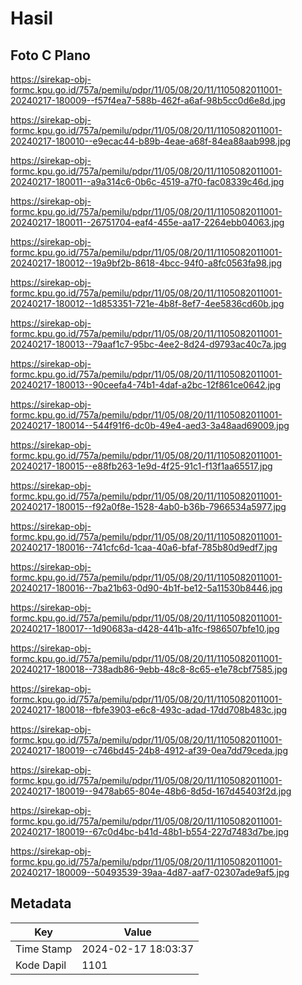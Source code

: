# Hasil

## Foto C Plano

https://sirekap-obj-formc.kpu.go.id/757a/pemilu/pdpr/11/05/08/20/11/1105082011001-20240217-180009--f57f4ea7-588b-462f-a6af-98b5cc0d6e8d.jpg

https://sirekap-obj-formc.kpu.go.id/757a/pemilu/pdpr/11/05/08/20/11/1105082011001-20240217-180010--e9ecac44-b89b-4eae-a68f-84ea88aab998.jpg

https://sirekap-obj-formc.kpu.go.id/757a/pemilu/pdpr/11/05/08/20/11/1105082011001-20240217-180011--a9a314c6-0b6c-4519-a7f0-fac08339c46d.jpg

https://sirekap-obj-formc.kpu.go.id/757a/pemilu/pdpr/11/05/08/20/11/1105082011001-20240217-180011--26751704-eaf4-455e-aa17-2264ebb04063.jpg

https://sirekap-obj-formc.kpu.go.id/757a/pemilu/pdpr/11/05/08/20/11/1105082011001-20240217-180012--19a9bf2b-8618-4bcc-94f0-a8fc0563fa98.jpg

https://sirekap-obj-formc.kpu.go.id/757a/pemilu/pdpr/11/05/08/20/11/1105082011001-20240217-180012--1d853351-721e-4b8f-8ef7-4ee5836cd60b.jpg

https://sirekap-obj-formc.kpu.go.id/757a/pemilu/pdpr/11/05/08/20/11/1105082011001-20240217-180013--79aaf1c7-95bc-4ee2-8d24-d9793ac40c7a.jpg

https://sirekap-obj-formc.kpu.go.id/757a/pemilu/pdpr/11/05/08/20/11/1105082011001-20240217-180013--90ceefa4-74b1-4daf-a2bc-12f861ce0642.jpg

https://sirekap-obj-formc.kpu.go.id/757a/pemilu/pdpr/11/05/08/20/11/1105082011001-20240217-180014--544f91f6-dc0b-49e4-aed3-3a48aad69009.jpg

https://sirekap-obj-formc.kpu.go.id/757a/pemilu/pdpr/11/05/08/20/11/1105082011001-20240217-180015--e88fb263-1e9d-4f25-91c1-f13f1aa65517.jpg

https://sirekap-obj-formc.kpu.go.id/757a/pemilu/pdpr/11/05/08/20/11/1105082011001-20240217-180015--f92a0f8e-1528-4ab0-b36b-7966534a5977.jpg

https://sirekap-obj-formc.kpu.go.id/757a/pemilu/pdpr/11/05/08/20/11/1105082011001-20240217-180016--741cfc6d-1caa-40a6-bfaf-785b80d9edf7.jpg

https://sirekap-obj-formc.kpu.go.id/757a/pemilu/pdpr/11/05/08/20/11/1105082011001-20240217-180016--7ba21b63-0d90-4b1f-be12-5a11530b8446.jpg

https://sirekap-obj-formc.kpu.go.id/757a/pemilu/pdpr/11/05/08/20/11/1105082011001-20240217-180017--1d90683a-d428-441b-a1fc-f986507bfe10.jpg

https://sirekap-obj-formc.kpu.go.id/757a/pemilu/pdpr/11/05/08/20/11/1105082011001-20240217-180018--738adb86-9ebb-48c8-8c65-e1e78cbf7585.jpg

https://sirekap-obj-formc.kpu.go.id/757a/pemilu/pdpr/11/05/08/20/11/1105082011001-20240217-180018--fbfe3903-e6c8-493c-adad-17dd708b483c.jpg

https://sirekap-obj-formc.kpu.go.id/757a/pemilu/pdpr/11/05/08/20/11/1105082011001-20240217-180019--c746bd45-24b8-4912-af39-0ea7dd79ceda.jpg

https://sirekap-obj-formc.kpu.go.id/757a/pemilu/pdpr/11/05/08/20/11/1105082011001-20240217-180019--9478ab65-804e-48b6-8d5d-167d45403f2d.jpg

https://sirekap-obj-formc.kpu.go.id/757a/pemilu/pdpr/11/05/08/20/11/1105082011001-20240217-180019--67c0d4bc-b41d-48b1-b554-227d7483d7be.jpg

https://sirekap-obj-formc.kpu.go.id/757a/pemilu/pdpr/11/05/08/20/11/1105082011001-20240217-180009--50493539-39aa-4d87-aaf7-02307ade9af5.jpg


## Metadata

| Key        | Value               |
| ---------- | ------------------- |
| Time Stamp | 2024-02-17 18:03:37 |
| Kode Dapil | 1101                |



